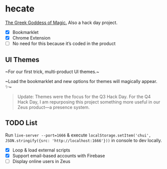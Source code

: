 # hecate
[The Greek Goddess of Magic.](https://en.wikipedia.org/wiki/Hecate) Also a hack day project.

- [x] Bookmarklet
- [x] Chrome Extension
- [ ] No need for this because it’s coded in the product

## UI Themes

~For our first trick, multi-product UI themes.~

~Load the bookmarklet and new options for themes will magically appear. ✨~

> Update: Themes were the focus for the Q3 Hack Day. For the Q4 Hack Day, I am repurposing this project something more useful in our Zeus product—a presence system.

## TODO List

Run `live-server --port=1666` & execute `localStorage.setItem('chui', JSON.stringify({src: 'http://localhost:1666'}))` in console to dev locally.

- [x] Loop & load external scripts
- [x] Support email-based accounts with Firebase
- [ ] Display online users in Zeus
